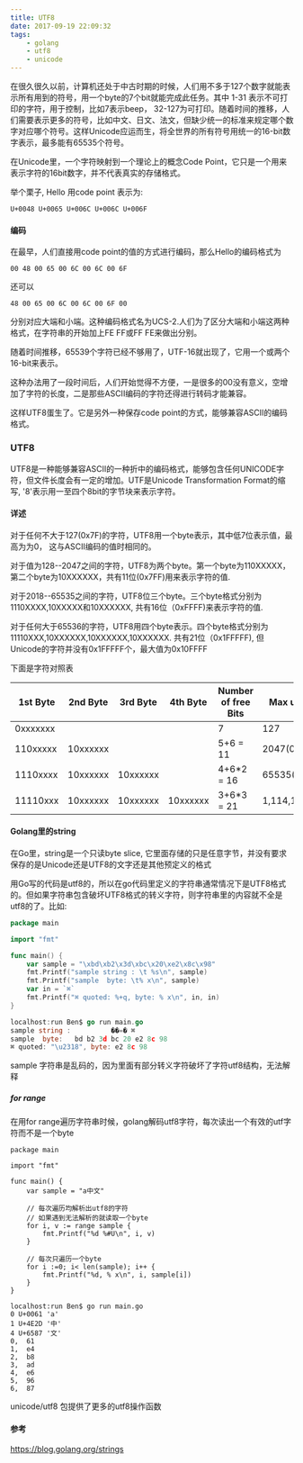 ```yaml
---
title: UTF8
date: 2017-09-19 22:09:32
tags:
	- golang
	- utf8
	- unicode
---
```


在很久很久以前，计算机还处于中古时期的时候，人们用不多于127个数字就能表示所有用到的符号，用一个byte的7个bit就能完成此任务。其中 1-31 表示不可打印的字符，用于控制，比如7表示beep， 32-127为可打印。随着时间的推移，人们需要表示更多的符号，比如中文、日文、法文，但缺少统一的标准来规定哪个数字对应哪个符号。这样Unicode应运而生，将全世界的所有符号用统一的16-bit数字表示，最多能有65535个符号。

<!-- more -->

在Unicode里，一个字符映射到一个理论上的概念Code Point，它只是一个用来表示字符的16bit数字，并不代表真实的存储格式。

举个栗子, Hello 用code point 表示为:

```
U+0048 U+0065 U+006C U+006C U+006F

```
#### 编码

在最早，人们直接用code point的值的方式进行编码，那么Hello的编码格式为

```
00 48 00 65 00 6C 00 6C 00 6F
```

还可以

```
48 00 65 00 6C 00 6C 00 6F 00
```

分别对应大端和小端。这种编码格式名为UCS-2.人们为了区分大端和小端这两种格式，在字符串的开始加上FE FF或FF FE来做出分别。

随着时间推移，65539个字符已经不够用了，UTF-16就出现了，它用一个或两个16-bit来表示。

这种办法用了一段时间后，人们开始觉得不方便，一是很多的00没有意义，空增加了字符的长度，二是那些ASCII编码的字符还得进行转码才能兼容。

这样UTF8蛋生了。它是另外一种保存code point的方式，能够兼容ASCII的编码格式。

### UTF8

UTF8是一种能够兼容ASCII的一种折中的编码格式，能够包含任何UNICODE字符，但文件长度会有一定的增加。UTF是Unicode Transformation Format的缩写, '8'表示用一至四个8bit的字节块来表示字符。

#### 详述

对于任何不大于127(0x7F)的字符，UTF8用一个byte表示，其中低7位表示值，最高为为0， 这与ASCII编码的值时相同的。

对于值为128--2047之间的字符，UTF8为两个byte。第一个byte为110XXXXX，第二个byte为10XXXXXX，共有11位(0x7FF)用来表示字符的值.

对于2018--65535之间的字符，UTF8位三个byte。三个byte格式分别为1110XXXX,10XXXXX和10XXXXXX, 共有16位（0xFFFF)来表示字符的值.

对于任何大于65536的字符，UTF8用四个byte表示。四个byte格式分别为11110XXX,10XXXXXX,10XXXXXX,10XXXXXX. 共有21位（0x1FFFFF), 但Unicode的字符并没有0x1FFFFF个，最大值为0x10FFFF

下面是字符对照表

1st Byte|2nd Byte|3rd Byte|4th Byte | Number of free Bits | Max unicode value
--------|--------|--------|---------|---------------------|-------------------
0xxxxxxx|        |        |         |       7             | 127
110xxxxx|10xxxxxx|        |         |     5+6 = 11        | 2047(0x7F)
1110xxxx|10xxxxxx|10xxxxxx|         |     4+6*2 = 16      | 65535(0xFFFF)
11110xxx|10xxxxxx|10xxxxxx|10xxxxxx |     3+6*3 = 21      | 1,114,111(0x10FFFF)


#### Golang里的string

在Go里，string是一个只读byte slice, 它里面存储的只是任意字节，并没有要求保存的是Unicode还是UTF8的文字还是其他预定义的格式

用Go写的代码是utf8的，所以在go代码里定义的字符串通常情况下是UTF8格式的。但如果字符串包含破坏UTF8格式的转义字符，则字符串里的内容就不全是utf8的了。比如:

```go
package main

import "fmt"

func main() {
	var sample = "\xbd\xb2\x3d\xbc\x20\xe2\x8c\x98"
	fmt.Printf("sample string : \t %s\n", sample)
	fmt.Printf("sample  byte: \t% x\n", sample)
	var in = `⌘`
	fmt.Printf("⌘ quoted: %+q, byte: % x\n", in, in)
}

localhost:run Ben$ go run main.go 
sample string :          ��=� ⌘
sample  byte:   bd b2 3d bc 20 e2 8c 98
⌘ quoted: "\u2318", byte: e2 8c 98

```
sample 字符串是乱码的，因为里面有部分转义字符破坏了字符utf8结构，无法解释

##### for range

在用for range遍历字符串时候，golang解码utf8字符，每次读出一个有效的utf字符而不是一个byte

```
package main

import "fmt"

func main() {
	var sample = "a中文"
	
	// 每次遍历均解析出utf8的字符
	// 如果遇到无法解析的就读取一个byte
	for i, v := range sample {
		fmt.Printf("%d %#U\n", i, v)
	}

	// 每次只遍历一个byte
	for i :=0; i< len(sample); i++ {
		fmt.Printf("%d, % x\n", i, sample[i])
	}
}

localhost:run Ben$ go run main.go 
0 U+0061 'a'
1 U+4E2D '中'
4 U+6587 '文'
0,  61
1,  e4
2,  b8
3,  ad
4,  e6
5,  96
6,  87

```

unicode/utf8 包提供了更多的utf8操作函数

#### 参考

https://blog.golang.org/strings









